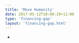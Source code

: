 ```yaml
---
title: 'Move Humanity'
date: 2017-05-12T18:00:29+11:00
type: 'financing-gap'
layout: 'financing-gap.html'
---
```


-
